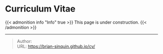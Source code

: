 # Curriculum Vitae


{{&lt; admonition info &#34;Info&#34; true &gt;}}
This page is under construction.
{{&lt; /admonition &gt;}}


---

> Author:   
> URL: https://brian-sinquin.github.io/cv/  

